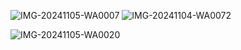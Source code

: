 ![IMG-20241105-WA0007](https://github.com/user-attachments/assets/f1ea1c23-8c00-4ac8-86f3-4d496893ece4)
![IMG-20241104-WA0072](https://github.com/user-attachments/assets/41d71d01-98f1-492c-bb19-a5f4e432b0bf)

![IMG-20241105-WA0020](https://github.com/user-attachments/assets/8bd87fb0-96d2-4af3-873d-7602bf3381c6)
